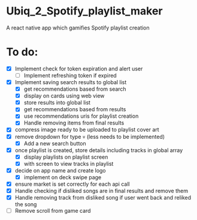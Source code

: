 # Ubiq_2_Spotify_playlist_maker
A react native app which gamifies Spotify playlist creation

# To do:
- [x] Implement check for token expiration and alert user
    - [ ] Implement refreshing token if expired
- [x] Implement saving search results to global list
    - [x] get recommendations based from search
    - [x] display on cards using web view
    - [x] store results into global list
    - [x] get recommendations based from results
    - [x] use recommendations uris for playlist creation
    - [x] Handle removing items from final results
- [x] compress image ready to be uploaded to playlist cover art
- [x] remove dropdown for type :skull: (less needs to be implemented)
    - [x] Add a new search button
- [x] once playlist is created, store details including tracks in global array
    - [x] display playlists on playlist screen
    - [x] with screen to view tracks in playlist
- [x] decide on app name and create logo
    - [x] implement on deck swipe page
- [x] ensure market is set correctly for each api call 
- [x] Handle checking if disliked songs are in final results and remove them
- [x] Handle removing track from disliked song if user went back and reliked the song
- [ ] Remove scroll from game card